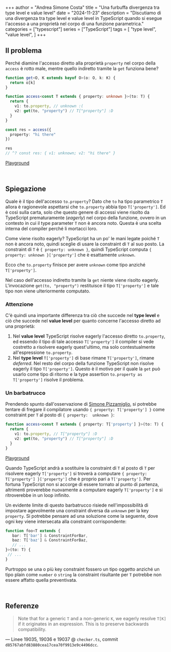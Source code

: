 +++
author = "Andrea Simone Costa"
title = "Una furbuffa divergenza tra type level e value level"
date = "2024-11-23"
description = "Discutiamo di una divergenza tra type level e value level in TypeScript quando si esegue l'accesso a una proprietà nel corpo di una funzione parametrica."
categories = ["typescript"]
series = ["TypeScript"]
tags = [
    "type level",
    "value level",
]
+++

## Il problema

Perché diamine l'accesso diretto alla proprietà `property` nel corpo della `access` è rotto male, mentre quello indiretto tramite la `get` funziona bene?

```ts
function get<O, K extends keyof O>(o: O, k: K) {
  return o[k]
}

function access<const T extends { property: unknown }>(to: T) {
  return {
    v1: to.property, // unknown :(
    v2: get(to, "property") // T["property"] :D
  }
}

const res = access({
  property: "hi there"
})

res
// ^? const res: { v1: unknown; v2: "hi there" }
```

[Playground](https://www.typescriptlang.org/play/#code/GYVwdgxgLglg9mABAcwKZQDwHkA0iDSiqAHlKmACYDOiA1qgJ5zCJYB8AFHAFyt6298ASkQBvAFCJEAJ3QhpSOAG1aAXXEBfceNCRYCRAEMIEVFSoYICKlEQAVIqXLUxiAA7S4b1NKgNe4LRgcADuSBqcUDz2IhJSslDySHFSiABuAIy8UQB0Hl4+fjiSqWkATLxoUBxReABE+d6+DHVCJVpa4lZgNjJmiAC8RiZmVBwpjYX+iHUAFjCIULM+qHWabeKyVOIA9DuIAHoA-EA)

&nbsp;

## Spiegazione

Quale è il tipo dell'accesso `to.property`? Dato che `to` ha tipo parametrico `T` allora è ragionevole aspettarsi che `to.property` abbia tipo `T['property']`. Ed è così sulla carta, solo che questo genere di accessi viene risolto da TypeScript prematuramente (_eagerly_) nel corpo della funzione, ovvero in un contesto in cui il type parameter `T` non è ancora noto. Questa è una scelta interna del compiler perché li mortacci loro.

Come viene risolto eagerly? TypeScript ha un po' le mani legate poiché `T` non è ancora noto, quindi sceglie di usare la constraint di `T` al suo posto. La constraint di `T` è `{ property: unknown }`, quindi TypeScript computa `{ property: unknown }['property']` che è esattamente `unknown`.

Ecco che `to.property` finisce per avere `unknown` come tipo anziché `T['property']`.

Nel caso dell'accesso indiretto tramite la `get` niente viene risolto eagerly. L'invocazione `get(to, "property")` restituisce il tipo `T['property']` e tale tipo non viene ulteriormente computato.

### Attenzione

C'è quindi una importante differenza tra ciò che succede nel __type level__ e ciò che succede nel __value level__ per quanto concerne l'accesso diretto ad una proprietà:

1. Nel __value level__ TypeScript risolve eagerly l'accesso diretto `to.property`, ed essendo il tipo di tale accesso `T['property']` il compiler si vede costretto a risolvere eagerly quest'ultimo, ma solo contestualmente all'espressione `to.property`.
2. Nel __type level__ `T['property']` di base rimane `T['property']`, rimane _deferred_. Nel resto del corpo della funzione TypeScript non risolve eagerly il tipo `T['property']`. Questo è il motivo per il quale la `get` può usarlo come tipo di ritorno e la type assertion `to.property as T['property']` risolve il problema.

### Un barbatrucco

Prendendo spunto dall'osservazione di [Simone Pizzamiglio](https://www.linkedin.com/in/simone-pizzamiglio/), si potrebbe tentare di fregare il compilatore usando `{ property: T['property'] }` come constraint per `T` al posto di `{ property:  unknown }`:

```ts
function access<const T extends { property: T['property'] }>(to: T) {
  return {
    v1: to.property, // T["property"] :D
    v2: get(to, "property") // T["property"] :D
  }
}
```

[Playground](https://www.typescriptlang.org/play/?#code/GYVwdgxgLglg9mABAcwKZQDwHkA0iDSiqAHlKmACYDOiA1qgJ5zCJYB8AFHAFyt6298ASkQBvAFCJEAJ3QhpSOAG1aAXXEBfceNCRYCRAEMIEVFSoYICKlEQAVIqXLUxiAA7S4b1NKgNedkoA5B5ePn5BqoganFA89iISUrJQ8khJUogAbgCMvHEAdKHevgw4kplZAEy8aFAccXgARMXhDE1CFVpa4lZgNjJmiAC8RiZmVBwZraW8TQAWMIhQ8z6oTZqd4rJU4gD0e4gAegD8QA)

 Quando TypeScript andrà a sostituire la constraint di `T` al posto di `T` per risolvere eagerly `T['property']` si troverà a computare `{ property: T['property'] }['property']` che è proprio pari a `T['property']`. Per fortuna TypeScript non si accorge di essere tornato al punto di partenza, altrimenti proverebbe nuovamente a computare eagerly `T['property']` e si ritroverebbe in un loop infinito.

 Un evidente limite di questo barbatrucco risiede nell'impossibilità di impostare agevolmente una constraint diversa da `unknown` per la key `property`. Si potrebbe pensare ad una soluzione come la seguente, dove ogni key viene intersecata alla constraint corrispondente:

 ```ts
function foo<T extends { 
    bar: T['bar'] & ConstraintForBar,
    baz: T['baz'] & ConstraintForBaz,
    // ...
}>(to: T) {
  // ...
}
 ```

Purtroppo se una o più key constraint fossero un tipo oggetto anziché un tipo plain come `number` o `string` la constraint risultante per `T` potrebbe non essere affatto quella preventivata.

&nbsp;

## Referenze

> Note that for a generic `T` and a non-generic `K`, we eagerly resolve `T[K]` if it originates in an expression. This is to preserve backwards compatibility.

— Linee 19035, 19036 e 19037 @ `checker.ts`, commit `d85767abfd83880cea17cea70f9913e9c4496dcc`.
